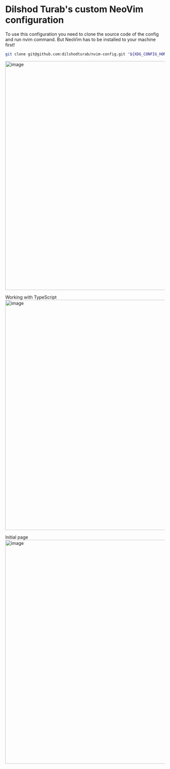 # Dilshod Turab's custom NeoVim configuration

To use this configuration you need to clone the source code of the config and run nvim command. But NeoVim has to be installed to your machine first!

```bash
git clone git@github.com:dilshodturab/nvim-config.git "${XDG_CONFIG_HOME:-$HOME/.config}"/nvim
```

<img width="1366" height="724" alt="image" src="https://github.com/user-attachments/assets/7c802307-cc0f-4cd2-8c04-a8ce5cea1440" />

Working with TypeScript
<img width="1365" height="728" alt="image" src="https://github.com/user-attachments/assets/eef1a11c-5ece-41a0-843c-78f9fa4fe61e" />

Initial page
<img width="1366" height="708" alt="image" src="https://github.com/user-attachments/assets/0a91b5b3-06e2-4da2-9ccc-21c6f822ce0f" />
